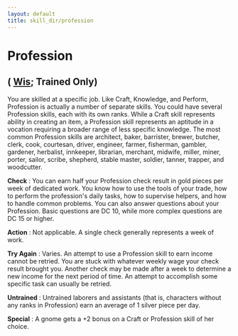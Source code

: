 ```yaml
---
layout: default
title: skill_dir/profession
---
```

# Profession

## ( [Wis](../gettingStarted#_wisdom); Trained Only)

You are skilled at a specific job. Like Craft, Knowledge, and Perform, Profession is actually a number of separate skills. You could have several Profession skills, each with its own ranks. While a Craft skill represents ability in creating an item, a Profession skill represents an aptitude in a vocation requiring a broader range of less specific knowledge. The most common Profession skills are architect, baker, barrister, brewer, butcher, clerk, cook, courtesan, driver, engineer, farmer, fisherman, gambler, gardener, herbalist, innkeeper, librarian, merchant, midwife, miller, miner, porter, sailor, scribe, shepherd, stable master, soldier, tanner, trapper, and woodcutter.

**Check** : You can earn half your Profession check result in gold pieces per week of dedicated work. You know how to use the tools of your trade, how to perform the profession's daily tasks, how to supervise helpers, and how to handle common problems. You can also answer questions about your Profession. Basic questions are DC 10, while more complex questions are DC 15 or higher.

**Action** : Not applicable. A single check generally represents a week of work.

**Try Again** : Varies. An attempt to use a Profession skill to earn income cannot be retried. You are stuck with whatever weekly wage your check result brought you. Another check may be made after a week to determine a new income for the next period of time. An attempt to accomplish some specific task can usually be retried.

**Untrained** : Untrained laborers and assistants (that is, characters without any ranks in Profession) earn an average of 1 silver piece per day.

**Special** : A gnome gets a +2 bonus on a Craft or Profession skill of her choice.

